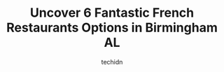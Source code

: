 ---
layout: ampstory
image: https://i0.wp.com/www.depkes.org/wp-content/uploads/2023/06/french-restaurants-0-in-birmingham-al-1685797156.jpeg?resize=640,853
author: techidn
featured: false
description: Discover the impressive array of French Restaurants options in Birmingham AL, where you can find 6 of the largest French Restaurants establishments in the area. From renowned classics to hid
title: Uncover 6 Fantastic French Restaurants Options in Birmingham AL
cover:
   title: Uncover 6 Fantastic French Restaurants Options in Birmingham AL
   subtitle: Rickpate
   background: https://www.depkes.org/wp-content/uploads/2023/06/french-restaurants-0-in-birmingham-al-1685797156.jpeg

pages: 
 - layout: thirds
   top: <h1>#1 Continental Bakery</h1>
   bottom: "<p>Very clean and welcoming employees waved  at me at the door. Super comfortable atmosphere with sweets, breads, cheeses and sandwiches as far as I can see. Everything look</p>"
   background: https://www.depkes.org/wp-content/uploads/2023/06/french-restaurants-1-in-birmingham-al-1685797156.jpeg
   backgroundblur: true
 - layout: thirds
   top: <h1>#2 Cafe Dupont</h1>
   bottom: "<p>I was in town for my birthday and decided to have my birthday dinner here. Elizabeth was excellent and provided amazing and attentive service. She was knowledgeable and v</p>"
   background: https://www.depkes.org/wp-content/uploads/2023/06/french-restaurants-2-in-birmingham-al-1685797157.jpeg
   cta:
      link: https://www.depkes.org/blog/uncover-6-fantastic-french-restaurants-options-in-birmingham-al/
      text: Uncover 6 Fantastic French Restaurants Options in Birmingham AL
 - layout: thirds
   top: <h1>#3 Bistro Two Eighteen</h1>
   bottom: "<p>218 20th St N, Birmingham, AL 35203, United States</p>"
   background: https://www.depkes.org/wp-content/uploads/2023/06/french-restaurants-3-in-birmingham-al-1685797157.jpeg
   cta:
      link: https://www.depkes.org/blog/uncover-6-fantastic-french-restaurants-options-in-birmingham-al/
      text: Uncover 6 Fantastic French Restaurants Options in Birmingham AL
 - layout: thirds
   top: <h1>#4 Chez Lulu</h1>
   bottom: "<p>1911 Cahaba Rd, Birmingham, AL 35223, United States</p>"
   background: https://images.unsplash.com/photo-1547366785-564103df7e13?ixlib=rb-4.0.3&ixid=MnwxMjA3fDB8MHxwaG90by1wYWdlfHx8fGVufDB8fHx8&auto=format&fit=crop&w=640&h=853&q=80
   cta:
      link: https://www.depkes.org/blog/uncover-6-fantastic-french-restaurants-options-in-birmingham-al/
      text: Uncover 6 Fantastic French Restaurants Options in Birmingham AL
 - layout: thirds
   top: <h1>#5 La Fête</h1>
   bottom: "<p>2212 1st Ave N, Birmingham, AL 35203, United States</p>"
   background: https://images.unsplash.com/photo-1557672172-298e090bd0f1?ixlib=rb-4.0.3&ixid=MnwxMjA3fDB8MHxwaG90by1wYWdlfHx8fGVufDB8fHx8&auto=format&fit=crop&w=640&h=853&q=80
   cta:
      link: https://www.depkes.org/blog/uncover-6-fantastic-french-restaurants-options-in-birmingham-al/
      text: Uncover 6 Fantastic French Restaurants Options in Birmingham AL

 - layout: thirds
   middle: Continue reading...
   background: https://images.unsplash.com/photo-1632260260864-caf7fde5ec36?ixlib=rb-4.0.3&ixid=MnwxMjA3fDB8MHxwaG90by1wYWdlfHx8fGVufDB8fHx8&auto=format&fit=crop&w=640&h=853&q=80
   cta:
      link: https://www.depkes.org/blog/uncover-6-fantastic-french-restaurants-options-in-birmingham-al/
      text: Uncover 6 Fantastic French Restaurants Options in Birmingham AL
      
---